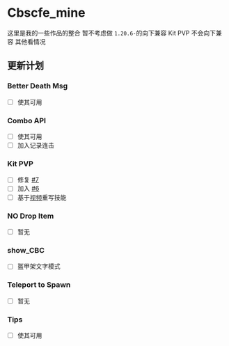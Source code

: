 # Cbscfe_mine

这里是我的一些作品的整合
暂不考虑做 `1.20.6-`的向下兼容
Kit PVP 不会向下兼容
其他看情况

## 更新计划

### Better Death Msg

* [ ] 使其可用

### Combo API

* [ ] 使其可用
* [ ] 加入记录连击

### Kit PVP

* [ ] 修复 [#7](https://github.com/BarbTurnip437/Cbscfe_mine/issues/7)
* [ ] 加入 [#6](https://github.com/BarbTurnip437/Cbscfe_mine/issues/6)
* [ ] 基于[视频](https://www.bilibili.com/video/BV1yxApeNEnC)重写技能

### NO Drop Item

* [ ] 暂无

### show_CBC

* [ ] 盔甲架文字模式

### Teleport to Spawn

* [ ] 暂无

### Tips

* [ ] 使其可用
